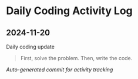 # Daily Coding Activity Log

## 2024-11-20

Daily coding update

> First, solve the problem. Then, write the code.

*Auto-generated commit for activity tracking*
